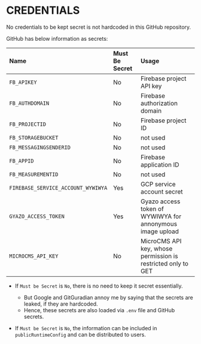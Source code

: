 # CREDENTIALS

No credentials to be kept secret is not hardcoded in this GitHub repository.

GitHub has below information as secrets:

| Name | Must Be Secret | Usage |
|:---|:---|:---|
| `FB_APIKEY` | No | Firebase project API key |
| `FB_AUTHDOMAIN` | No | Firebase authorization domain  |
| `FB_PROJECTID` |  No | Firebase project ID  |
| `FB_STORAGEBUCKET` | No | not used |
| `FB_MESSAGINGSENDERID` | No | not used |
| `FB_APPID` | No | Firebase application ID |
| `FB_MEASUREMENTID` | No | not used |
| `FIREBASE_SERVICE_ACCOUNT_WYWIWYA` | Yes | GCP service account secret |
| `GYAZO_ACCESS_TOKEN` | Yes | Gyazo access token of WYWIWYA for annonymous image upload |
| `MICROCMS_API_KEY` | No | MicroCMS API key, whose permission is restricted only to GET |

- If `Must be Secret` is `No`, there is no need to keep it secret essentially.
  - But Google and GitGuradian annoy me by saying that the secrets are leaked, if they are hardcoded.
  - Hence, these secrets are also loaded via `.env` file and GitHub secrets.

- If `Must be Secret` is `No`, the information can be included in `publicRuntimeConfig` and can be distributed to users.
